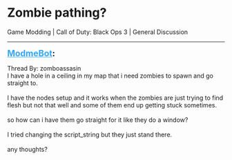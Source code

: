 # Zombie pathing?
Game Modding | Call of Duty: Black Ops 3 | General Discussion

---
<strong style="font-size: 1.4em;"><span style="text-decoration: underline;text-decoration-color: #34a7f9;"><span style="color:#34a7f9;">ModmeBot</span></span>:</strong>

<p>Thread By: zomboassasin<br />I have a hole in a ceiling in my map that i need zombies to spawn and go straight to. <br /><br />I have the nodes setup and it works when the zombies are just trying to find flesh but not that well and some of them end up getting stuck sometimes. <br /><br />so how can i have them go straight for it like they do a window?<br /><br />I tried changing the script_string but they just stand there. <br /><br />any thoughts?</p>
